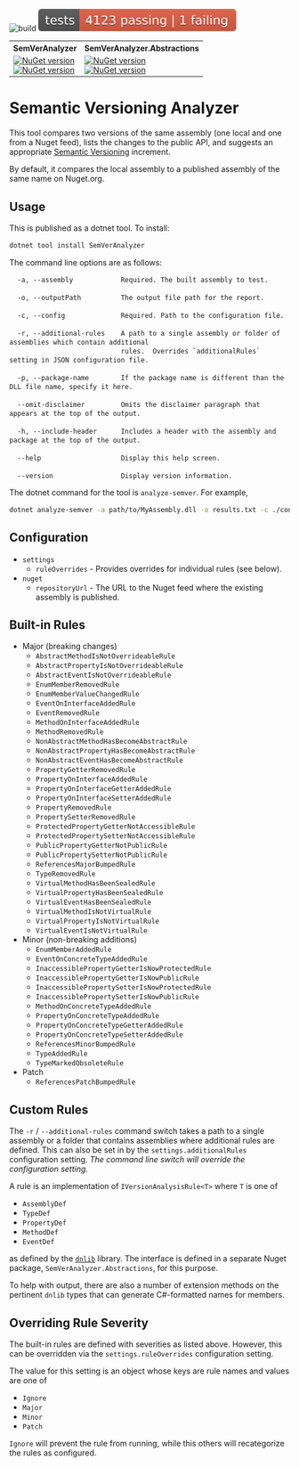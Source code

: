 ![build](https://github.com/pushpay-labs/semantic-versioning-analyzer/workflows/Build%20and%20Test/badge.svg)
![test](./resources/test-results.svg)

<table>
  <tr>
    <th>SemVerAnalyzer</th>
    <th>SemVerAnalyzer.Abstractions</th>
  </tr>
  <tr>
    <td>
      <a href="https://www.nuget.org/packages/SemVerAnalyzer/">
        <img alt="NuGet version" src="https://img.shields.io/nuget/v/SemVerAnalyzer.svg?svg=true"></img><br>
        <img alt="NuGet version" src="https://img.shields.io/nuget/dt/SemVerAnalyzer.svg?svg=true"></img>
      </a>
    </td>
    <td>
      <a href="https://www.nuget.org/packages/SemVerAnalyzer.Abstractions/">
        <img alt="NuGet version" src="https://img.shields.io/nuget/v/SemVerAnalyzer.Abstractions.svg?svg=true"></img><br>
        <img alt="NuGet version" src="https://img.shields.io/nuget/dt/SemVerAnalyzer.Abstractions.svg?svg=true"></img>
      </a>
    </td>
  </tr>
</table>

# Semantic Versioning Analyzer

This tool compares two versions of the same assembly (one local and one from a Nuget feed), lists the changes to the public API, and suggests an appropriate [Semantic Versioning](https://semver.org/) increment.

By default, it compares the local assembly to a published assembly of the same name on Nuget.org.

## Usage

This is published as a dotnet tool.  To install:

```sh
dotnet tool install SemVerAnalyzer
```

The command line options are as follows:

```
  -a, --assembly            Required. The built assembly to test.

  -o, --outputPath          The output file path for the report.

  -c, --config              Required. Path to the configuration file.

  -r, --additional-rules    A path to a single assembly or folder of assemblies which contain additional
                            rules.  Overrides `additionalRules` setting in JSON configuration file.

  -p, --package-name        If the package name is different than the DLL file name, specify it here.

  --omit-disclaimer         Omits the disclaimer paragraph that appears at the top of the output.

  -h, --include-header      Includes a header with the assembly and package at the top of the output.

  --help                    Display this help screen.

  --version                 Display version information.
```

The dotnet command for the tool is `analyze-semver`. For example,

```sh
dotnet analyze-semver -a path/to/MyAssembly.dll -o results.txt -c ./config.json
```

## Configuration

- `settings`
  - `ruleOverrides` - Provides overrides for individual rules (see below).
- `nuget`
  - `repositoryUrl` - The URL to the Nuget feed where the existing assembly is published.

## Built-in Rules

- Major (breaking changes)
  - `AbstractMethodIsNotOverrideableRule`
  - `AbstractPropertyIsNotOverrideableRule`
  - `AbstractEventIsNotOverrideableRule`
  - `EnumMemberRemovedRule`
  - `EnumMemberValueChangedRule`
  - `EventOnInterfaceAddedRule`
  - `EventRemovedRule`
  - `MethodOnInterfaceAddedRule`
  - `MethodRemovedRule`
  - `NonAbstractMethodHasBecomeAbstractRule`
  - `NonAbstractPropertyHasBecomeAbstractRule`
  - `NonAbstractEventHasBecomeAbstractRule`
  - `PropertyGetterRemovedRule`
  - `PropertyOnInterfaceAddedRule`
  - `PropertyOnInterfaceGetterAddedRule`
  - `PropertyOnInterfaceSetterAddedRule`
  - `PropertyRemovedRule`
  - `PropertySetterRemovedRule`
  - `ProtectedPropertyGetterNotAccessibleRule`
  - `ProtectedPropertySetterNotAccessibleRule`
  - `PublicPropertyGetterNotPublicRule`
  - `PublicPropertySetterNotPublicRule`
  - `ReferencesMajorBumpedRule`
  - `TypeRemovedRule`
  - `VirtualMethodHasBeenSealedRule`
  - `VirtualPropertyHasBeenSealedRule`
  - `VirtualEventHasBeenSealedRule`
  - `VirtualMethodIsNotVirtualRule`
  - `VirtualPropertyIsNotVirtualRule`
  - `VirtualEventIsNotVirtualRule`
- Minor (non-breaking additions)
  - `EnumMemberAddedRule`
  - `EventOnConcreteTypeAddedRule`
  - `InaccessiblePropertyGetterIsNowProtectedRule`
  - `InaccessiblePropertyGetterIsNowPublicRule`
  - `InaccessiblePropertySetterIsNowProtectedRule`
  - `InaccessiblePropertySetterIsNowPublicRule`
  - `MethodOnConcreteTypeAddedRule`
  - `PropertyOnConcreteTypeAddedRule`
  - `PropertyOnConcreteTypeGetterAddedRule`
  - `PropertyOnConcreteTypeSetterAddedRule`
  - `ReferencesMinorBumpedRule`
  - `TypeAddedRule`
  - `TypeMarkedObsoleteRule`
- Patch
  - `ReferencesPatchBumpedRule`

## Custom Rules

The `-r` / `--additional-rules` command switch takes a path to a single assembly or a folder that contains assemblies where additional rules are defined.  This can also be set in by the `settings.additionalRules` configuration setting.  *The command line switch will override the configuration setting.*

A rule is an implementation of `IVersionAnalysisRule<T>` where `T` is one of

- `AssemblyDef`
- `TypeDef`
- `PropertyDef`
- `MethodDef`
- `EventDef`

as defined by the [`dnlib`](https://github.com/0xd4d/dnlib) library.  The interface is defined in a separate Nuget package, `SemVerAnalyzer.Abstractions`, for this purpose.

To help with output, there are also a number of extension methods on the pertinent `dnlib` types that can generate C#-formatted names for members.

## Overriding Rule Severity

The built-in rules are defined with severities as listed above.  However, this can be overridden via the `settings.ruleOverrides` configuration setting.

The value for this setting is an object whose keys are rule names and values are one of

- `Ignore`
- `Major`
- `Minor`
- `Patch`

`Ignore` will prevent the rule from running, while this others will recategorize the rules as configured.
